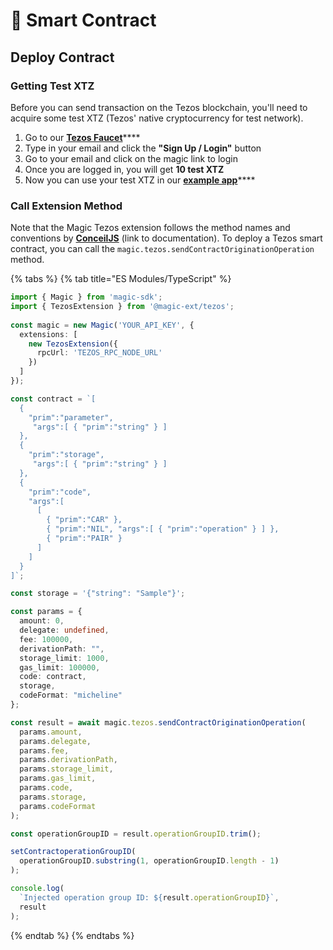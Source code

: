 # 📜 Smart Contract

## Deploy Contract

### Getting Test XTZ

Before you can send transaction on the Tezos blockchain, you'll need to acquire some test XTZ \(Tezos' native cryptocurrency for test network\).

1. Go to our [**Tezos Faucet**](https://go.magic.link/tezos-test-faucet)\*\*\*\*
2. Type in your email and click the **"Sign Up / Login"** button
3. Go to your email and click on the magic link to login
4. Once you are logged in, you will get **10 test XTZ**
5. Now you can use your test XTZ in our [**example app**](https://go.magic.link/example-tezos)\*\*\*\*

### Call Extension Method

Note that the Magic Tezos extension follows the method names and conventions by [**ConceilJS**](https://cryptonomic.github.io/ConseilJS/#/?id=smart-contract-interactions) \(link to documentation\). To deploy a Tezos smart contract, you can call the `magic.tezos.sendContractOriginationOperation` method.

{% tabs %}
{% tab title="ES Modules/TypeScript" %}
```typescript
import { Magic } from 'magic-sdk';
import { TezosExtension } from '@magic-ext/tezos';
 
const magic = new Magic('YOUR_API_KEY', {
  extensions: [
    new TezosExtension({
      rpcUrl: 'TEZOS_RPC_NODE_URL'
    })
  ]
});

const contract = `[
  {
    "prim":"parameter",
     "args":[ { "prim":"string" } ]
  },
  {
    "prim":"storage",
     "args":[ { "prim":"string" } ]
  },
  {
    "prim":"code",
    "args":[
      [  
        { "prim":"CAR" },
        { "prim":"NIL", "args":[ { "prim":"operation" } ] },
        { "prim":"PAIR" }
      ]
    ]
  }
]`;

const storage = '{"string": "Sample"}';

const params = {
  amount: 0,
  delegate: undefined,
  fee: 100000,
  derivationPath: "",
  storage_limit: 1000,
  gas_limit: 100000,
  code: contract,
  storage,
  codeFormat: "micheline"
};

const result = await magic.tezos.sendContractOriginationOperation(
  params.amount,
  params.delegate,
  params.fee,
  params.derivationPath,
  params.storage_limit,
  params.gas_limit,
  params.code,
  params.storage,
  params.codeFormat
);

const operationGroupID = result.operationGroupID.trim();

setContractoperationGroupID(
  operationGroupID.substring(1, operationGroupID.length - 1)
);

console.log(
  `Injected operation group ID: ${result.operationGroupID}`,
  result
);
```
{% endtab %}
{% endtabs %}



